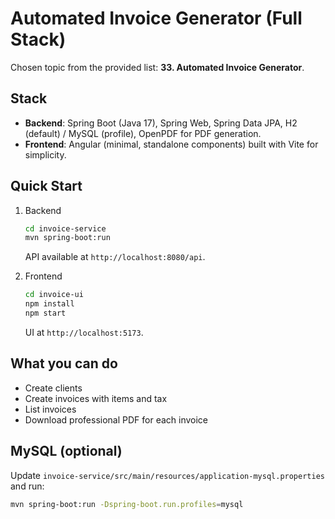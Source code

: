 # Automated Invoice Generator (Full Stack)

Chosen topic from the provided list: **33. Automated Invoice Generator**.

## Stack
- **Backend**: Spring Boot (Java 17), Spring Web, Spring Data JPA, H2 (default) / MySQL (profile), OpenPDF for PDF generation.
- **Frontend**: Angular (minimal, standalone components) built with Vite for simplicity.

## Quick Start
1. Backend
   ```bash
   cd invoice-service
   mvn spring-boot:run
   ```
   API available at `http://localhost:8080/api`.

2. Frontend
   ```bash
   cd invoice-ui
   npm install
   npm start
   ```
   UI at `http://localhost:5173`.

## What you can do
- Create clients
- Create invoices with items and tax
- List invoices
- Download professional PDF for each invoice

## MySQL (optional)
Update `invoice-service/src/main/resources/application-mysql.properties` and run:
```bash
mvn spring-boot:run -Dspring-boot.run.profiles=mysql
```

